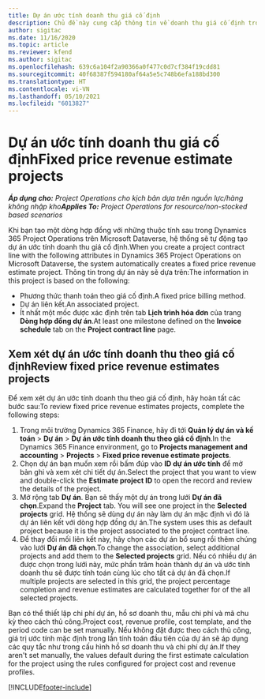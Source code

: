 ```yaml
---
title: Dự án ước tính doanh thu giá cố định
description: Chủ đề này cung cấp thông tin về doanh thu giá cố định trong dự án.
author: sigitac
ms.date: 11/16/2020
ms.topic: article
ms.reviewer: kfend
ms.author: sigitac
ms.openlocfilehash: 639c6a104f2a90366a0f477c0d7cf384f19cdd81
ms.sourcegitcommit: 40f68387f594180af64a5e5c748b6efa188bd300
ms.translationtype: HT
ms.contentlocale: vi-VN
ms.lasthandoff: 05/10/2021
ms.locfileid: "6013827"
---
```

# <a name="fixed-price-revenue-estimate-projects"></a><span data-ttu-id="1af4f-103">Dự án ước tính doanh thu giá cố định</span><span class="sxs-lookup"><span data-stu-id="1af4f-103">Fixed price revenue estimate projects</span></span> 

<span data-ttu-id="1af4f-104">_**Áp dụng cho:** Project Operations cho kịch bản dựa trên nguồn lực/hàng không nhập kho_</span><span class="sxs-lookup"><span data-stu-id="1af4f-104">_**Applies To:** Project Operations for resource/non-stocked based scenarios_</span></span>

<span data-ttu-id="1af4f-105">Khi bạn tạo một dòng hợp đồng với những thuộc tính sau trong Dynamics 365 Project Operations trên Microsoft Dataverse, hệ thống sẽ tự động tạo dự án ước tính doanh thu giá cố định.</span><span class="sxs-lookup"><span data-stu-id="1af4f-105">When you create a project contract line with the following attributes in Dynamics 365 Project Operations on Microsoft Dataverse, the system automatically creates a fixed price revenue estimate project.</span></span> <span data-ttu-id="1af4f-106">Thông tin trong dự án này sẽ dựa trên:</span><span class="sxs-lookup"><span data-stu-id="1af4f-106">The information in this project is based on the following:</span></span>

  - <span data-ttu-id="1af4f-107">Phương thức thanh toán theo giá cố định.</span><span class="sxs-lookup"><span data-stu-id="1af4f-107">A fixed price billing method.</span></span>
  - <span data-ttu-id="1af4f-108">Dự án liên kết.</span><span class="sxs-lookup"><span data-stu-id="1af4f-108">An associated project.</span></span>
  - <span data-ttu-id="1af4f-109">Ít nhất một mốc được xác định trên tab **Lịch trình hóa đơn** của trang **Dòng hợp đồng dự án**.</span><span class="sxs-lookup"><span data-stu-id="1af4f-109">At least one milestone defined on the **Invoice schedule** tab on the **Project contract line** page.</span></span>

## <a name="review-fixed-price-revenue-estimates-projects"></a><span data-ttu-id="1af4f-110">Xem xét dự án ước tính doanh thu theo giá cố định</span><span class="sxs-lookup"><span data-stu-id="1af4f-110">Review fixed price revenue estimates projects</span></span>
<span data-ttu-id="1af4f-111">Để xem xét dự án ước tính doanh thu theo giá cố định, hãy hoàn tất các bước sau:</span><span class="sxs-lookup"><span data-stu-id="1af4f-111">To review fixed price revenue estimates projects, complete the following steps:</span></span>

1. <span data-ttu-id="1af4f-112">Trong môi trường Dynamics 365 Finance, hãy đi tới **Quản lý dự án và kế toán** > **Dự án** > **Dự án ước tính doanh thu theo giá cố định**.</span><span class="sxs-lookup"><span data-stu-id="1af4f-112">In the Dynamics 365 Finance environment, go to **Projects management and accounting** > **Projects** > **Fixed price revenue estimate projects**.</span></span>
2. <span data-ttu-id="1af4f-113">Chọn dự án bạn muốn xem rồi bấm đúp vào **ID dự án ước tính** để mở bản ghi và xem xét chi tiết dự án.</span><span class="sxs-lookup"><span data-stu-id="1af4f-113">Select the project that you want to view and double-click the **Estimate project ID** to open the record and review the details of the project.</span></span>
3. <span data-ttu-id="1af4f-114">Mở rộng tab **Dự án**. Bạn sẽ thấy một dự án trong lưới **Dự án đã chọn**.</span><span class="sxs-lookup"><span data-stu-id="1af4f-114">Expand the **Project** tab. You will see one project in the **Selected projects** grid.</span></span> <span data-ttu-id="1af4f-115">Hệ thống sẽ dùng dự án này làm dự án mặc định vì đó là dự án liên kết với dòng hợp đồng dự án.</span><span class="sxs-lookup"><span data-stu-id="1af4f-115">The system uses this as default project because it is the project associated to the project contract line.</span></span> 
4. <span data-ttu-id="1af4f-116">Để thay đổi mối liên kết này, hãy chọn các dự án bổ sung rồi thêm chúng vào lưới **Dự án đã chọn**.</span><span class="sxs-lookup"><span data-stu-id="1af4f-116">To change the association, select additional projects and add them to the **Selected projects** grid.</span></span> <span data-ttu-id="1af4f-117">Nếu có nhiều dự án được chọn trong lưới này, mức phần trăm hoàn thành dự án và ước tính doanh thu sẽ được tính toán cùng lúc cho tất cả dự án đã chọn.</span><span class="sxs-lookup"><span data-stu-id="1af4f-117">If multiple projects are selected in this grid, the project percentage completion and revenue estimates are calculated together for of the all selected projects.</span></span>

  <span data-ttu-id="1af4f-118">Bạn có thể thiết lập chi phí dự án, hồ sơ doanh thu, mẫu chi phí và mã chu kỳ theo cách thủ công.</span><span class="sxs-lookup"><span data-stu-id="1af4f-118">Project cost, revenue profile, cost template, and the period code can be set manually.</span></span> <span data-ttu-id="1af4f-119">Nếu không đặt được theo cách thủ công, giá trị ước tính mặc định trong lần tính toán đầu tiên của dự án sẽ áp dụng các quy tắc như trong cấu hình hồ sơ doanh thu và chi phí dự án.</span><span class="sxs-lookup"><span data-stu-id="1af4f-119">If they aren't set manually, the values default during the first estimate calculation for the project using the rules configured for project cost and revenue profiles.</span></span>



[!INCLUDE[footer-include](../includes/footer-banner.md)]